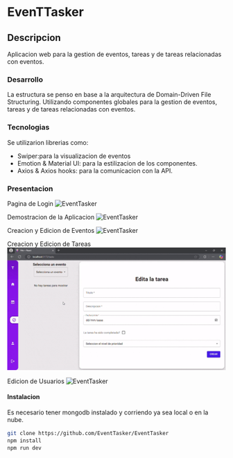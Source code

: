 # EvenTTasker

## Descripcion

Aplicacion web para la gestion de eventos, tareas y de tareas relacionadas con eventos.

### Desarrollo

La estructura se penso en base a la arquitectura de Domain-Driven File Structuring.
Utilizando componentes globales para la gestion de eventos, tareas y de tareas relacionadas con eventos.

### Tecnologias

Se utilizarion librerias como:

- Swiper:para la visualizacion de eventos 
- Emotion & Material UI: para la estilizacion de los componentes.
- Axios & Axios hooks: para la comunicacion con la API.

### Presentacion

Pagina de Login
![EventTasker]( public/Login.gif)

Demostracion de la Aplicacion
![EventTasker]( public/Pages.gif)

Creacion y Edicion de Eventos
![EventTasker]( public/Eventos.gif)

Creacion y Edicion de Tareas
![EventTasker]( public/Tareas.gif)

Edicion de Usuarios
![EventTasker]( public/EditUser.gif)

#### Instalacion

Es necesario tener mongodb instalado y corriendo ya sea local o en la nube.

```bash
git clone https://github.com/EventTasker/EventTasker
npm install
npm run dev
```



